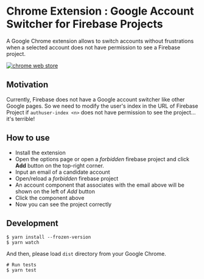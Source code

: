 # Chrome Extension : Google Account Switcher for Firebase Projects

A Google Chrome extension allows to switch accounts without frustrations when a selected account does not have permission to see a Firebase project.

<a href="https://chrome.google.com/webstore/detail/google-account-switcher-f/ebmkkoeipcbkdcmkbkfmbadifogpdjcb" target="_blank">![chrome web store](https://developer.chrome.com/webstore/images/ChromeWebStore_BadgeWBorder_v2_206x58.png)</a>

## Motivation

Currently, Firebase does not have a Google account switcher like other Google pages. So we need to modify the user's index in the URL of Firebase Project if `authuser-index <n>` does not have permission to see the project... it's terrible!

## How to use

- Install the extension
- Open the options page or open a *forbidden* firebase project and click **Add** button on the top-right corner.
- Input an email of a candidate account
- Open/reload a *forbidden* firebase project
- An account component that associates with the email above will be shown on the left of *Add* button
- Click the component above
- Now you can see the project correctly

## Development

```
$ yarn install --frozen-version
$ yarn watch
```

And then, please load `dist` directory from your Google Chrome.

```
# Run tests
$ yarn test
```

